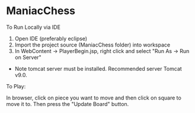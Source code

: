 # ManiacChess

To Run Locally via IDE

1) Open IDE (preferably eclipse)
2) Import the project source (ManiacChess folder) into workspace
3) In WebContent -> PlayerBegin.jsp, right click and select "Run As -> Run on Server"

* Note tomcat server must be installed. Recommended server Tomcat v9.0.

To Play:

In browser, click on piece you want to move and then click on square to move it to. Then 
press the "Update Board" button.
